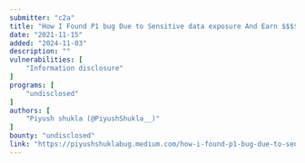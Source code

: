 ```yaml
---
submitter: "c2a"
title: "How I Found P1 bug Due to Sensitive data exposure And Earn $$$$"
date: "2021-11-15"
added: "2024-11-03"
description: ""
vulnerabilities: [
    "Information disclosure"
]
programs: [
    "undisclosed"
]
authors: [
    "Piyush shukla (@PiyushShukla__)"
]
bounty: "undisclosed"
link: "https://piyushshuklabug.medium.com/how-i-found-p1-bug-due-to-sensitive-data-exposer-and-earn-99ebcb342bcd"
---
```




